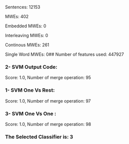 Sentences: 12153

MWEs: 402

Embedded MWEs: 0

Interleaving MWEs: 0

Continous MWEs: 261

Single Word MWEs: 0## Number of features used: 447927

### 2- SVM Output Code: 
Score: 1.0, Number of merge operation: 95
### 1- SVM One Vs Rest: 
Score: 1.0, Number of merge operation: 97
### 3- SVM One Vs One : 
Score: 1.0, Number of merge operation: 98
### The Selected Classifier is: 3
